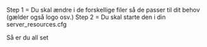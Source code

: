 Step 1 = Du skal ændre i de forskellige filer så de passer til dit behov (gælder også logo osv.)
Step 2 = Du skal starte den i din server_resources.cfg

Så er du all set
